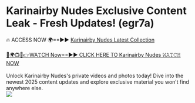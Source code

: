 # Karinairby Nudes Exclusive Content Leak - Fresh Updates! (egr7a)

🔥 ACCESS NOW 🌍==►► <a href="https://tinyurl.com/2mz8nhtm" rel="nofollow">Karinairby Nudes Latest Collection</a>
<br><br>
[🔴🌍📺📱👉WA𝚃CH Now==►► CLICK HERE TO Karinairby Nudes 𝚆𝙰𝚃𝙲𝙷 NOW](https://tinyurl.com/2mz8nhtm)
<br><br>
Unlock Karinairby Nudes's private videos and photos today! Dive into the newest 2025 content updates and explore exclusive material you won’t find anywhere else.
<br>
<a href="https://tinyurl.com/2mz8nhtm" rel="nofollow" data-target="animated-image.originalLink"><img src="https://camo.githubusercontent.com/8a4f000d20f83aca3bf7ec5f350d767afa0574a8a352519fd8cfa583a6f93a33/68747470733a2f2f692e696d6775722e636f6d2f644a486b345a712e676966" data-canonical-src="https://i.imgur.com/dJHk4Zq.gif" style="max-width: 100%; display: inline-block;" data-target="animated-image.originalImage"></a>
<br>
